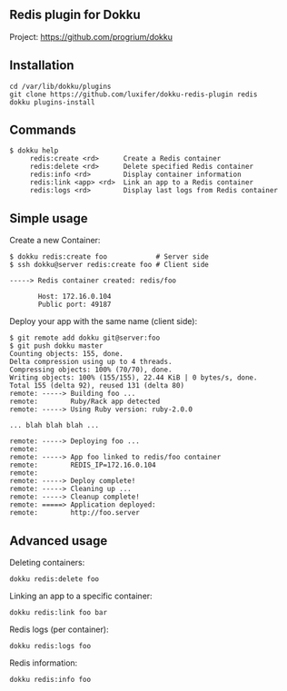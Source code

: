 Redis plugin for Dokku
----------------------

Project: https://github.com/progrium/dokku

Installation
------------
```
cd /var/lib/dokku/plugins
git clone https://github.com/luxifer/dokku-redis-plugin redis
dokku plugins-install
```


Commands
--------
```
$ dokku help
     redis:create <rd>      Create a Redis container
     redis:delete <rd>      Delete specified Redis container
     redis:info <rd>        Display container information
     redis:link <app> <rd>  Link an app to a Redis container
     redis:logs <rd>        Display last logs from Redis container
```

Simple usage
------------

Create a new Container:
```
$ dokku redis:create foo            # Server side
$ ssh dokku@server redis:create foo # Client side

-----> Redis container created: redis/foo

       Host: 172.16.0.104
       Public port: 49187
```

Deploy your app with the same name (client side):
```
$ git remote add dokku git@server:foo
$ git push dokku master
Counting objects: 155, done.
Delta compression using up to 4 threads.
Compressing objects: 100% (70/70), done.
Writing objects: 100% (155/155), 22.44 KiB | 0 bytes/s, done.
Total 155 (delta 92), reused 131 (delta 80)
remote: -----> Building foo ...
remote:        Ruby/Rack app detected
remote: -----> Using Ruby version: ruby-2.0.0

... blah blah blah ...

remote: -----> Deploying foo ...
remote: 
remote: -----> App foo linked to redis/foo container
remote:        REDIS_IP=172.16.0.104
remote: 
remote: -----> Deploy complete!
remote: -----> Cleaning up ...
remote: -----> Cleanup complete!
remote: =====> Application deployed:
remote:        http://foo.server
```


Advanced usage
--------------

Deleting containers:
```
dokku redis:delete foo
```

Linking an app to a specific container:
```
dokku redis:link foo bar
```

Redis logs (per container):
```
dokku redis:logs foo
```

Redis information:
```
dokku redis:info foo
```
